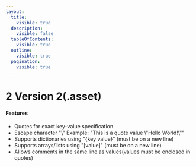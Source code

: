 ```yaml
---
layout:
  title:
    visible: true
  description:
    visible: false
  tableOfContents:
    visible: true
  outline:
    visible: true
  pagination:
    visible: true
---
```


# 2️ Version 2(.asset)

#### Features

* Quotes for exact key-value specification&#x20;
* Escape character "\\" Example: "This is a quote value \\"Hello World!\\""
* Supports dictionaries using "{key value}" (must be on a new line)
* Supports arrays/lists using "\[value]" (must be on a new line)
* Allows comments in the same line as values(values must be enclosed in quotes)
